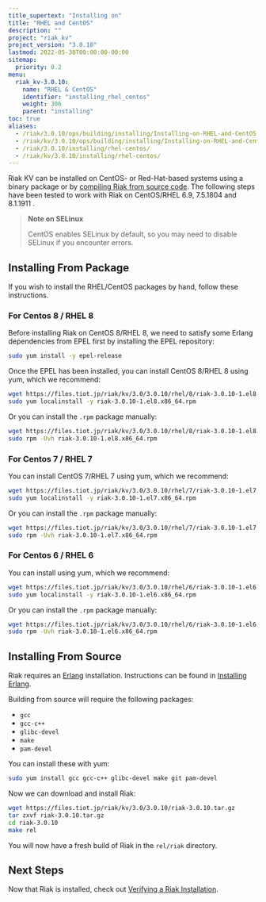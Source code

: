 ```yaml
---
title_supertext: "Installing on"
title: "RHEL and CentOS"
description: ""
project: "riak_kv"
project_version: "3.0.10"
lastmod: 2022-05-30T00:00:00-00:00
sitemap:
  priority: 0.2
menu:
  riak_kv-3.0.10:
    name: "RHEL & CentOS"
    identifier: "installing_rhel_centos"
    weight: 306
    parent: "installing"
toc: true
aliases:
  - /riak/3.0.10/ops/building/installing/Installing-on-RHEL-and-CentOS
  - /riak/kv/3.0.10/ops/building/installing/Installing-on-RHEL-and-CentOS
  - /riak/3.0.10/installing/rhel-centos/
  - /riak/kv/3.0.10/installing/rhel-centos/
---
```


[install source index]: {{<baseurl>}}riak/kv/3.0.10/setup/installing/source
[install source erlang]: {{<baseurl>}}riak/kv/3.0.10/setup/installing/source/erlang
[install verify]: {{<baseurl>}}riak/kv/3.0.10/setup/installing/verify

Riak KV can be installed on CentOS- or Red-Hat-based systems using a binary
package or by [compiling Riak from source code][install source index]. The following steps have been tested to work with Riak on
CentOS/RHEL 6.9, 7.5.1804 and 8.1.1911 .

> **Note on SELinux**
>
> CentOS enables SELinux by default, so you may need to disable SELinux if
you encounter errors.

## Installing From Package

If you wish to install the RHEL/CentOS packages by hand, follow these
instructions.

### For Centos 8 / RHEL 8

Before installing Riak on CentOS 8/RHEL 8, we need to satisfy some Erlang dependencies
from EPEL first by installing the EPEL repository:

```bash
sudo yum install -y epel-release
```

Once the EPEL has been installed, you can install CentOS 8/RHEL 8 using yum, which we recommend:

```bash
wget https://files.tiot.jp/riak/kv/3.0/3.0.10/rhel/8/riak-3.0.10-1.el8.x86_64.rpm
sudo yum localinstall -y riak-3.0.10-1.el8.x86_64.rpm
```

Or you can install the `.rpm` package manually:

```bash
wget https://files.tiot.jp/riak/kv/3.0/3.0.10/rhel/8/riak-3.0.10-1.el8.x86_64.rpm
sudo rpm -Uvh riak-3.0.10-1.el8.x86_64.rpm
```

### For Centos 7 / RHEL 7

You can install CentOS 7/RHEL 7 using yum, which we recommend:

```bash
wget https://files.tiot.jp/riak/kv/3.0/3.0.10/rhel/7/riak-3.0.10-1.el7.x86_64.rpm
sudo yum localinstall -y riak-3.0.10-1.el7.x86_64.rpm
```

Or you can install the `.rpm` package manually:

```bash
wget https://files.tiot.jp/riak/kv/3.0/3.0.10/rhel/7/riak-3.0.10-1.el7.x86_64.rpm
sudo rpm -Uvh riak-3.0.10-1.el7.x86_64.rpm
```

### For Centos 6 / RHEL 6

You can install using yum, which we recommend:

```bash
wget https://files.tiot.jp/riak/kv/3.0/3.0.10/rhel/6/riak-3.0.10-1.el6.x86_64.rpm
sudo yum localinstall -y riak-3.0.10-1.el6.x86_64.rpm

```

Or you can install the `.rpm` package manually:

```bash
wget https://files.tiot.jp/riak/kv/3.0/3.0.10/rhel/6/riak-3.0.10-1.el6.x86_64.rpm
sudo rpm -Uvh riak-3.0.10-1.el6.x86_64.rpm
```

## Installing From Source

Riak requires an [Erlang](http://www.erlang.org/) installation.
Instructions can be found in [Installing Erlang][install source erlang].

Building from source will require the following packages:

* `gcc`
* `gcc-c++`
* `glibc-devel`
* `make`
* `pam-devel`

You can install these with yum:

```bash
sudo yum install gcc gcc-c++ glibc-devel make git pam-devel
```

Now we can download and install Riak:

```bash
wget https://files.tiot.jp/riak/kv/3.0/3.0.10/riak-3.0.10.tar.gz
tar zxvf riak-3.0.10.tar.gz
cd riak-3.0.10
make rel
```

You will now have a fresh build of Riak in the `rel/riak` directory.

## Next Steps

Now that Riak is installed, check out [Verifying a Riak Installation][install verify].

